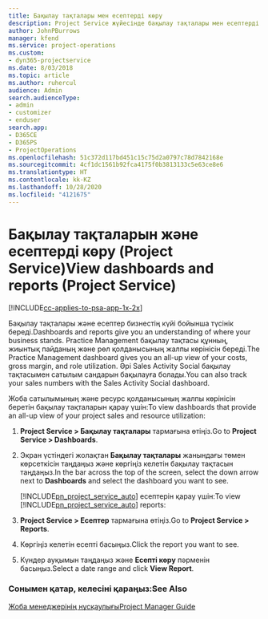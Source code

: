 ```yaml
---
title: Бақылау тақталары мен есептерді көру
description: Project Service жүйесінде бақылау тақталары мен есептерді көру жолы
author: JohnPBurrows
manager: kfend
ms.service: project-operations
ms.custom:
- dyn365-projectservice
ms.date: 8/03/2018
ms.topic: article
ms.author: ruhercul
audience: Admin
search.audienceType:
- admin
- customizer
- enduser
search.app:
- D365CE
- D365PS
- ProjectOperations
ms.openlocfilehash: 51c372d117bd451c15c75d2a0797c78d7842168e
ms.sourcegitcommit: 4cf1dc1561b92fca4175f0b3813133c5e63ce8e6
ms.translationtype: HT
ms.contentlocale: kk-KZ
ms.lasthandoff: 10/28/2020
ms.locfileid: "4121675"
---
```

# <a name="view-dashboards-and-reports-project-service"></a><span data-ttu-id="bfcaf-103">Бақылау тақталарын және есептерді көру (Project Service)</span><span class="sxs-lookup"><span data-stu-id="bfcaf-103">View dashboards and reports (Project Service)</span></span>

[!INCLUDE[cc-applies-to-psa-app-1x-2x](../includes/cc-applies-to-psa-app-1x-2x.md)]

<span data-ttu-id="bfcaf-104">Бақылау тақталары және есептер бизнестің күйі бойынша түсінік береді.</span><span class="sxs-lookup"><span data-stu-id="bfcaf-104">Dashboards and reports give you an understanding of where your business stands.</span></span> <span data-ttu-id="bfcaf-105">Practice Management бақылау тақтасы құнның, жиынтық пайданың және рөл қолданысының жалпы көрінісін береді.</span><span class="sxs-lookup"><span data-stu-id="bfcaf-105">The Practice Management dashboard gives you an all-up view of your costs, gross margin, and role utilization.</span></span> <span data-ttu-id="bfcaf-106">Әрі Sales Activity Social бақылау тақтасымен сатылым сандарын бақылауға болады.</span><span class="sxs-lookup"><span data-stu-id="bfcaf-106">You can also track your sales numbers with the Sales Activity Social dashboard.</span></span>  
  
 <span data-ttu-id="bfcaf-107">Жоба сатылымының және ресурс қолданысының жалпы көрінісін беретін бақылау тақталарын қарау үшін:</span><span class="sxs-lookup"><span data-stu-id="bfcaf-107">To view dashboards that provide an all-up view of your project sales and resource utilization:</span></span>  
  
1. <span data-ttu-id="bfcaf-108">**Project Service > Бақылау тақталары** тармағына өтіңіз.</span><span class="sxs-lookup"><span data-stu-id="bfcaf-108">Go to **Project Service > Dashboards**.</span></span>  
  
2. <span data-ttu-id="bfcaf-109">Экран үстіндегі жолақтан **Бақылау тақталары** жанындағы төмен көрсеткісін таңдаңыз және көргіңіз келетін бақылау тақтасын таңдаңыз.</span><span class="sxs-lookup"><span data-stu-id="bfcaf-109">In the bar across the top of the screen, select the down arrow next to **Dashboards** and select the dashboard you want to see.</span></span>  
  
   <span data-ttu-id="bfcaf-110">[!INCLUDE[pn_project_service_auto](../includes/pn-project-service-auto.md)] есептерін қарау үшін:</span><span class="sxs-lookup"><span data-stu-id="bfcaf-110">To view [!INCLUDE[pn_project_service_auto](../includes/pn-project-service-auto.md)] reports:</span></span>  
  
3. <span data-ttu-id="bfcaf-111">**Project Service > Есептер** тармағына өтіңіз.</span><span class="sxs-lookup"><span data-stu-id="bfcaf-111">Go to **Project Service > Reports**.</span></span>  
  
4. <span data-ttu-id="bfcaf-112">Көргіңіз келетін есепті басыңыз.</span><span class="sxs-lookup"><span data-stu-id="bfcaf-112">Click the report you want to see.</span></span>  
  
5. <span data-ttu-id="bfcaf-113">Күндер ауқымын таңдаңыз және **Есепті көру** пәрменін басыңыз.</span><span class="sxs-lookup"><span data-stu-id="bfcaf-113">Select a date range and click **View Report**.</span></span>  
  
### <a name="see-also"></a><span data-ttu-id="bfcaf-114">Сонымен қатар, келесіні қараңыз:</span><span class="sxs-lookup"><span data-stu-id="bfcaf-114">See Also</span></span>  
 [<span data-ttu-id="bfcaf-115">Жоба менеджерінің нұсқаулығы</span><span class="sxs-lookup"><span data-stu-id="bfcaf-115">Project Manager Guide</span></span>](../psa/project-manager-guide.md)
